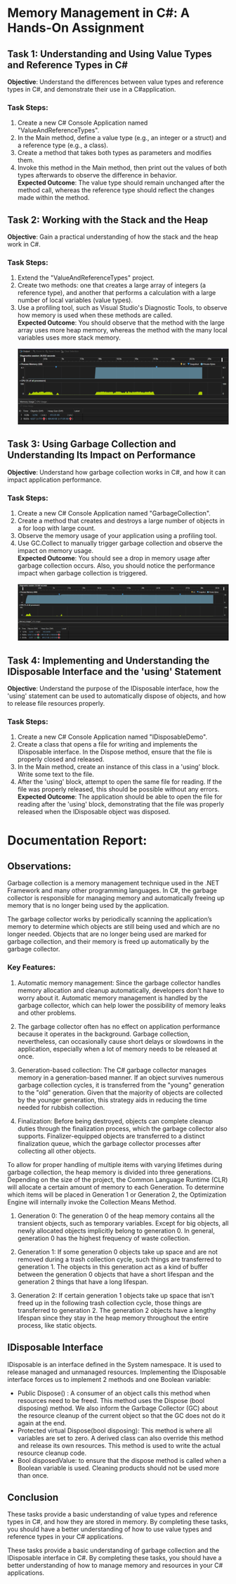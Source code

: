 # Memory Management in C#: A Hands-On Assignment

## Task 1: Understanding and Using Value Types and Reference Types in C#

**Objective**: Understand the differences between value types and reference types in C#, and demonstrate
their use in a C#application.<br>

### Task Steps:

1. Create a new C# Console Application named "ValueAndReferenceTypes".
2. In the Main method, define a value type (e.g., an integer or a struct) and a reference type (e.g., a class).
3. Create a method that takes both types as parameters and modifies them.
4. Invoke this method in the Main method, then print out the values of both types afterwards to observe the difference in behavior.<br>
**Expected Outcome**: The value type should remain unchanged after the method call, whereas the reference type should reflect the changes made within the method.

## Task 2: Working with the Stack and the Heap

**Objective**: Gain a practical understanding of how the stack and the heap work in C#.<br>

### Task Steps:

1. Extend the "ValueAndReferenceTypes" project.
2. Create two methods: one that creates a large array of integers (a reference type), and another that performs a calculation with a large number of local variables (value types).
3. Use a profiling tool, such as Visual Studio's Diagnostic Tools, to observe how memory is used
when these methods are called.<br>
**Expected Outcome**: You should observe that the method with the large array uses more heap memory,
whereas the method with the many local variables uses more stack memory.<br><br>
![Alt text](MemoryManagement\01-ValueTypeAnDReferenceType.png)

## Task 3: Using Garbage Collection and Understanding Its Impact on Performance

**Objective**: Understand how garbage collection works in C#, and how it can impact application performance.<br>

### Task Steps:

1. Create a new C# Console Application named "GarbageCollection".
2. Create a method that creates and destroys a large number of objects in a for loop with large
count.
3. Observe the memory usage of your application using a profiling tool.
4. Use GC.Collect to manually trigger garbage collection and observe the impact on memory usage.<br>
**Expected Outcome**: You should see a drop in memory usage after garbage collection occurs. Also, you
should notice the performance impact when garbage collection is triggered.<br><br>
![Alt text](MemoryManagement\02-GarbageCollection.png)

## Task 4: Implementing and Understanding the IDisposable Interface and the 'using' Statement

**Objective**: Understand the purpose of the IDisposable interface, how the 'using' statement can be used
to automatically dispose of objects, and how to release file resources properly.<br>

### Task Steps:

1. Create a new C# Console Application named "IDisposableDemo".
2. Create a class that opens a file for writing and implements the IDisposable interface. In the Dispose method, ensure that the file is properly closed and released.
3. In the Main method, create an instance of this class in a 'using' block. Write some text to the file.
4. After the 'using' block, attempt to open the same file for reading. If the file was properly released, this should be possible without any errors.<br>
**Expected Outcome**: The application should be able to open the file for reading after the 'using' block,
demonstrating that the file was properly released when the IDisposable object was disposed.

# Documentation Report:

## Observations:

Garbage collection is a memory management technique used in the .NET Framework and many other programming languages. In C#, the garbage collector is responsible for managing memory and automatically freeing up memory that is no longer being used by the application.

The garbage collector works by periodically scanning the application’s memory to determine which objects are still being used and which are no longer needed. Objects that are no longer being used are marked for garbage collection, and their memory is freed up automatically by the garbage collector.

### Key Features:

1. Automatic memory management: Since the garbage collector handles memory allocation and cleanup automatically, developers don't have to worry about it. Automatic memory management is handled by the garbage collector, which can help lower the possibility of memory leaks and other problems.

2. The garbage collector often has no effect on application performance because it operates in the background. Garbage collection, nevertheless, can occasionally cause short delays or slowdowns in the application, especially when a lot of memory needs to be released at once.

3. Generation-based collection: The C# garbage collector manages memory in a generation-based manner. If an object survives numerous garbage collection cycles, it is transferred from the "young" generation to the "old" generation. Given that the majority of objects are collected by the younger generation, this strategy aids in reducing the time needed for rubbish collection.

4. Finalization: Before being destroyed, objects can complete cleanup duties through the finalization process, which the garbage collector also supports. Finalizer-equipped objects are transferred to a distinct finalization queue, which the garbage collector processes after collecting all other objects.

To allow for proper handling of multiple items with varying lifetimes during garbage collection, the heap memory is divided into three generations. Depending on the size of the project, the Common Language Runtime (CLR) will allocate a certain amount of memory to each Generation. To determine which items will be placed in Generation 1 or Generation 2, the Optimization Engine will internally invoke the Collection Means Method.

1. Generation 0: The generation 0 of the heap memory contains all the transient objects, such as temporary variables. Except for big objects, all newly allocated objects implicitly belong to generation 0. In general, generation 0 has the highest frequency of waste collection.

2. Generation 1: If some generation 0 objects take up space and are not removed during a trash collection cycle, such things are transferred to generation 1. The objects in this generation act as a kind of buffer between the generation 0 objects that have a short lifespan and the generation 2 things that have a long lifespan.

3. Generation 2: If certain generation 1 objects take up space that isn't freed up in the following trash collection cycle, those things are transferred to generation 2. The generation 2 objects have a lengthy lifespan since they stay in the heap memory throughout the entire process, like static objects.

## IDisposable Interface

IDisposable is an interface defined in the System namespace. It is used to release managed and unmanaged resources. Implementing the IDisposable interface forces us to implement 2 methods and one Boolean variable: 
 
- Public Dispose() : A consumer of an object calls this method when resources need to be freed. This method uses the Dispose (bool disposing) method. We also inform the Garbage Collector (GC) about the resource cleanup of the current object so that the GC does not do it again at the end. 
- Protected virtual Dispose(bool disposing): This method is  where all  variables are set to zero. A derived class can also override this method and release its own resources. This method is used to write the actual resource cleanup code. 
- Bool disposedValue: to ensure that the dispose method is called when a Boolean variable is used. Cleaning products should not be used more than once.

## Conclusion

These tasks provide a basic understanding of value types and reference types in C#, and how they are stored in memory. By completing these tasks, you should have a better understanding of how to use value types and reference types in your C# applications.

These tasks provide a basic understanding of garbage collection and the IDisposable interface in C#. By completing these tasks, you should have a better understanding of how to manage memory and resources in your C# applications.